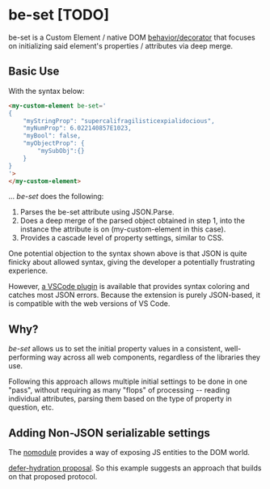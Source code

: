 # be-set [TODO]

be-set is a Custom Element / native DOM [behavior/decorator](https://github.com/bahrus/xtal-decor) that focuses on initializing said element's properties / attributes via deep merge.

## Basic Use  

With the syntax below:

```html
<my-custom-element be-set='
{
    "myStringProp": "supercalifragilisticexpialidocious",
    "myNumProp": 6.022140857E1023,
    "myBool": false,
    "myObjectProp": {
        "mySubObj":{}
    }
}
'>
</my-custom-element>
```

... *be-set* does the following:

1.  Parses the be-set attribute using JSON.Parse.
2.  Does a deep merge of the parsed object obtained in step 1, into  the instance the attribute is on (my-custom-element in this case).
3.  Provides a cascade level of property settings, similar to CSS.

One potential objection to the syntax shown above is that JSON is quite finicky about allowed syntax, giving the developer a potentially frustrating experience.

However, [a VSCode plugin](https://marketplace.visualstudio.com/items?itemName=andersonbruceb.json-in-html) is available that provides syntax coloring and catches most JSON errors.  Because the extension is purely JSON-based, it is compatible with the web versions of VS Code.

## Why?

*be-set* allows us to set the initial property values in a consistent, well-performing way across all web components, regardless of the libraries they use.

Following this approach allows multiple initial settings to be done in one "pass", without requiring as many "flops" of processing -- reading individual attributes, parsing them based on the type of property in question, etc.

## Adding Non-JSON serializable settings

The [nomodule](https://github.com/bahrus/nomodule) provides a way of exposing JS entities to the DOM world.



 [defer-hydration proposal](https://github.com/webcomponents-cg/community-protocols/blob/defer-hydration/proposals/defer-hydration.md).  So this example suggests an approach that builds on that proposed protocol.




